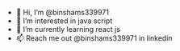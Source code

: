 - 👋 Hi, I’m @binshams339971
- 👀 I’m interested in java script
- 🌱 I’m currently learning react js
- 📫 Reach me out @binshams339971 in linkedin

<!---
binshams339971/binshams339971 is a ✨ special ✨ repository because its `README.md` (this file) appears on your GitHub profile.
You can click the Preview link to take a look at your changes.
--->
